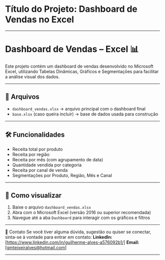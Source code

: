# Título do Projeto: Dashboard de Vendas no Excel

---

# Dashboard de Vendas – Excel 📊

Este projeto contém um dashboard de vendas desenvolvido no Microsoft Excel, utilizando Tabelas Dinâmicas, Gráficos e Segmentações para facilitar a análise visual dos dados.

---

## 📁 Arquivos

- `dashboard_vendas.xlsx` → arquivo principal com o dashboard final
- `base.xlsx` (caso queira incluir) → base de dados usada para construção

---

## 🛠️ Funcionalidades

- Receita total por produto
- Receita por região
- Receita por mês (com agrupamento de data)
- Quantidade vendida por categoria
- Receita por canal de venda
- Segmentações por Produto, Região, Mês e Canal

---

## 🧭 Como visualizar

1. Baixe o arquivo `dashboard_vendas.xlsx`
2. Abra com o Microsoft Excel (versão 2016 ou superior recomendada)
3. Navegue até a aba `Dashboard` para interagir com os gráficos e filtros

---

📧 Contato
Se você tiver alguma dúvida, sugestão ou quiser se conectar, sinta-se à vontade para entrar em contato:
**LinkedIn:** [https://www.linkedin.com/in/guilherme-alves-a576092b1/]
**Email:** [gmteixeiralves@hotmail.com] 

---
